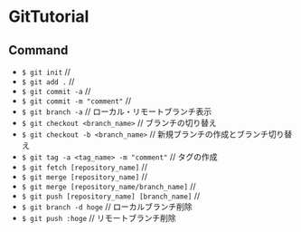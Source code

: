 # GitTutorial

## Command
+ `$ git init`  // 
+ `$ git add .`  // 
+ `$ git commit -a`  // 
+ `$ git commit -m "comment"`  // 
+ `$ git branch -a`  // ローカル・リモートブランチ表示
+ `$ git checkout <branch_name>`  // ブランチの切り替え
+ `$ git checkout -b <branch_name>`  // 新規ブランチの作成とブランチ切り替え
+ `$ git tag -a <tag_name> -m "comment"`  // タグの作成
+ `$ git fetch [repository_name]`  // 
+ `$ git merge [repository_name]`  //
+ `$ git merge [repository_name/branch_name]`  //
+ `$ git push [repository_name] [branch_name]`  // 
+ `$ git branch -d hoge`  // ローカルブランチ削除
+ `$ git push :hoge`      // リモートブランチ削除
